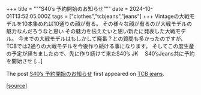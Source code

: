 +++
title = """S40’s 予約開始のお知らせ"""
date = 2024-10-01T13:52:05.000Z
tags = ["clothes","tcbjeans","jeans"]
+++
Vintageの大戦モデルを10本集めれば10通りの顔が有る。 その様々な顔が有るのが大戦モデルの魅力なんだろうなと思い その魅力を伝えたいと思い新たに発表した大戦モデル。 今までの大戦モデルはもしかして廃番？との質問も多かったのですが、 TCBでは2通りの大戦モデルを今後作り続ける事になります。 そしてこの度生産の予定が経ちましたので、先に作り続けて来たS40’s JK　 S40’sJeans共に予約を開始させ \[…\]

The post [S40’s 予約開始のお知らせ](http://tcbjeans.com/2024/10/01/49363) first appeared on [TCB jeans](http://tcbjeans.com).

[[source]](http://tcbjeans.com/2024/10/01/49363)
